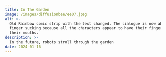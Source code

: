 ```yaml
---
title: In The Garden
image: /images/diffusionbee/ee07.jpeg
alt: >-
  Old Rainbow comic strip with the text changed. The dialogue is now about
  finger sucking because all the characters appear to have their fingers in
  their mouths.
description: >-
  In the future, robots stroll through the garden
date: 2024-01-16
---
```

